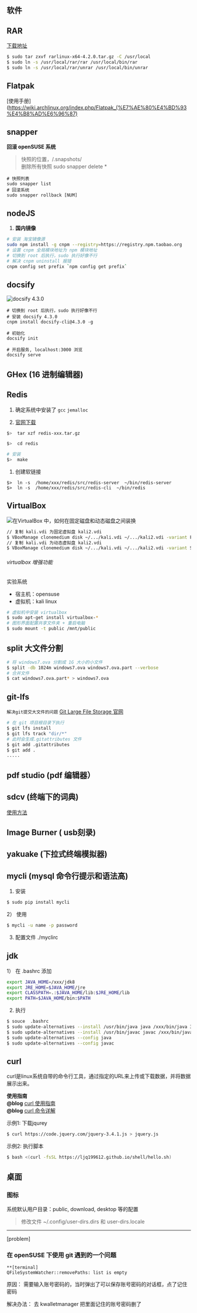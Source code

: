 
## 软件

<div class = 'data-section default-folding'>
<h2 class = 'section-title'>RAR</h2>
<div class = 'folding-area'>

[下载地址](http://www.rarlab.com/)
```bash
$ sudo tar zxvf rarlinux-x64-4.2.0.tar.gz -C /usr/local
$ sudo ln -s /usr/local/rar/rar /usr/local/bin/rar
$ sudo ln -s /usr/local/rar/unrar /usr/local/bin/unrar
```
</div>
</diV>

<div class = 'data-section default-folding'>
<h2 class = 'section-title'>Flatpak</h2>
<div class = 'folding-area'>

[使用手册](https://wiki.archlinux.org/index.php/Flatpak_(%E7%AE%80%E4%BD%93%E4%B8%AD%E6%96%87)

</div>
</div>

<div class = 'data-section default-folding'>
<h2 class = 'section-title'>snapper</h2>
<div class = 'folding-area'>

**回滚 openSUSE 系统**  
> 快照的位置，/.snapshots/  
> 删除所有快照 sudo snapper delete *
```
# 快照列表
sudo snapper list
# 回滚系统
sudo snapper rollback [NUM]
```
</div>
</div>


<div class = 'data-section default-folding'>
<h2 class = 'section-title'>nodeJS</h2>
<div class = 'folding-area'>

1. **国内镜像**
```bash
# 安装 淘宝镜像源
sudo npm install -g cnpm --registry=https://registry.npm.taobao.org
# 设置 cnpm 全局模块地址为 npm 模块地址
# 切换到 root 后执行，sudo 执行好像不行
# 解决 cnpm uninstall 报错
cnpm config set prefix `npm config get prefix`
```

</div>
</div>

<div class = 'data-section default-folding'>
<h2 class = 'section-title'>docsify</h2>
<div class = 'folding-area'>

![docsify 4.3.0](https://www.npmjs.com/package/docsify-cli/v/4.3.0)

```
# 切换到 root 后执行，sudo 执行好像不行
# 安装 docsify 4.3.0
cnpm install docsify-cli@4.3.0 -g

# 初始化
docsify init

# 开启服务, localhost:3000 浏览
docsify serve

```

</div>
</div>

<div class = 'data-section default-folding'>
<h2 class = 'section-title'>GHex (16 进制编辑器)</h2>
<div class = 'folding-area'>

</div>
</div>


<div class = 'data-section default-folding'>
<h2 class = 'section-title'>Redis</h2>
<div class = 'folding-area'>

1. 确定系统中安装了 `gcc` `jemalloc`

1. [官网下载](https://redis.io/download)

```bash
$>  tar xzf redis-xxx.tar.gz

$>  cd redis

# 安装 
$>  make
```

1. 创建软链接
```
$>  ln -s  /home/xxx/redis/src/redis-server  ~/bin/redis-server
$>  ln -s  /home/xxx/redis/src/redis-cli  ~/bin/redis
```


</div>
</div>

<div class = 'data-section default-folding'>
<h2 class = 'section-title'>VirtualBox</h2>
<div class = 'folding-area'>

![在VirtualBox 中，如何在固定磁盘和动态磁盘之间装换](https://www.kutu66.com//Linux/article_13912)

```bash
// 复制 kali.vdi 为固定虚拟盘 kali2.vdi
$ VBoxManage clonemedium disk ~/.../kali.vdi ~/.../kali2.vdi -variant Fixed
// 复制 kali.vdi 为动态虚拟盘 kali2.vdi
$ VBoxManage clonemedium disk ~/.../kali.vdi ~/.../kali2.vdi -variant Standard
```
###### virtualbox 增强功能
实验系统
- 宿主机：opensuse  
- 虚拟机：kali linux
```bash
# 虚拟机中安装 virtualbox
$ sudo apt-get install virtualbox-*
# 图形界面配置共享文件夹 + 重启电脑
$ sudo mount -t public /mnt/public
```

</div>
</div>


<div class = 'data-section default-folding'>
<h2 class = 'section-title'>split 大文件分割</label></h2>
<div class = 'folding-area'>

```bash
# 将 windows7.ova 分割成 1G 大小的小文件
$ split -db 1024m windows7.ova windows7.ova.part --verbose
# 合并文件
$ cat windows7.ova.part* > windows7.ova
```
</div>
</div>

<div class = 'data-section default-folding'>
<h2 class = 'section-title'>git-lfs</h2>
<div class = 'folding-area'>

`解决git提交大文件的问题`
[Git Large File Storage 官网](https://git-lfs.github.com/)  

```bash
# 在 git 项目根目录下执行
$ git lfs install
$ git lfs track "dir/*"
# 此时会生成.gitattributes 文件
$ git add .gitattributes
$ git add .
.....
```

</div>
</div>

<div class = 'data-section default-folding'>
<h2 class = 'section-title'>pdf studio (pdf 编辑器）</h2>
<div class = 'folding-area'>

</div>
</div>

<div class = 'data-section default-folding'>
<h2 class = 'section-title'>sdcv (终端下的词典)</h2>
<div class = 'folding-area'>

[使用方法](http://download.huzheng.org/)
</div>
</div>

<div class = 'data-section default-folding'>
<h2 class = 'section-title'>Image Burner ( usb刻录)</h2>
<div class = 'folding-area'>

</div>
</div>

<div class = 'data-section default-folding'>
<h2 class = 'section-title'>yakuake (下拉式终端模拟器)</h2>
<div class = 'folding-area'>

</div>
</div>

<div class = 'data-section default-folding'>
<h2 class = 'section-title'>mycli  (mysql 命令行提示和语法高)</h2>
<div class = 'folding-area'>

1) 安装
```bash
$ sudo pip install mycli
```
2） 使用
```bash
$ mycli -u name -p password
```
3) 配置文件 ./myclirc
</div>
</div>

<div class = 'data-section default-folding'>
<h2 class = 'section-title'>jdk</h2>
<div class = 'folding-area'>

1） 在 .bashrc 添加
```bash
export JAVA_HOME=/xxx/jdk8 
export JRE_HOME=$JAVA_HOME/jre 
export CLASSPATH=.:$JAVA_HOME/lib:$JRE_HOME/lib 
export PATH=$JAVA_HOME/bin:$PATH 
```
2)  执行
```bash
$ souce  .bashrc
$ sudo update-alternatives --install /usr/bin/java java /xxx/bin/java 300
$ sudo update-alternatives --install /usr/bin/javac javac /xxx/bin/javac 300
$ sudo update-alternatives --config java
$ sudo update-alternatives --config javac
```
</div>
</div>

<div class = 'data-section default-folding'>
<h2 class = 'section-title'>curl</h2>
<div class = 'folding-area'>
curl是linux系统自带的命令行工具，通过指定的URL来上传或下载数据，并将数据展示出来。

**使用指南**  
**@blog** [curl 使用指南](https://www.jianshu.com/p/fc0eb6c60816)   
**@blog** [curl 命令详解](https://www.jianshu.com/p/07c4dddae43a)

示例1: 下载jqurey
```bash
$ curl https://code.jquery.com/jquery-3.4.1.js > jquery.js

```
示例2: 执行脚本
```bash
$ bash <(curl -fsSL https://ljq199612.github.io/shell/hello.sh)

```
</div>
</div>




## 桌面
### 图标

系统默认用户目录：public, download, desktop 等的配置
>修改文件 ~/.config/user-dirs.dirs 和 user-dirs.locale


---
[problem]

### 在 openSUSE 下使用 git 遇到的一个问题 
```
**[terminal]
QFileSystemWatcher::removePaths: list is empty 
```
原因： 需要输入账号密码的，当时弹出了可以保存账号密码的对话框，点了记住密码

解决办法： 去 kwalletmanager 把里面记住的账号密码删了
